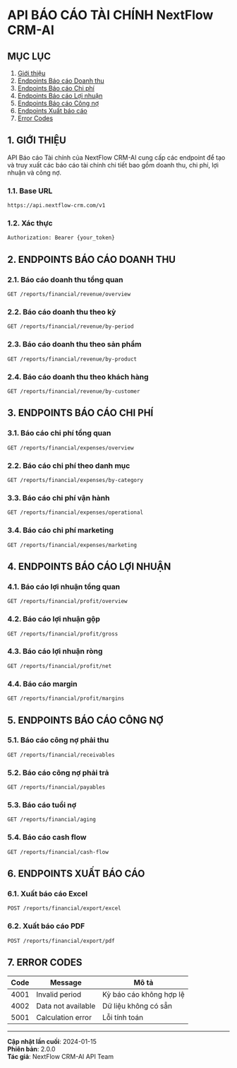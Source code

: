 # API BÁO CÁO TÀI CHÍNH NextFlow CRM-AI

## MỤC LỤC

1. [Giới thiệu](#1-giới-thiệu)
2. [Endpoints Báo cáo Doanh thu](#2-endpoints-báo-cáo-doanh-thu)
3. [Endpoints Báo cáo Chi phí](#3-endpoints-báo-cáo-chi-phí)
4. [Endpoints Báo cáo Lợi nhuận](#4-endpoints-báo-cáo-lợi-nhuận)
5. [Endpoints Báo cáo Công nợ](#5-endpoints-báo-cáo-công-nợ)
6. [Endpoints Xuất báo cáo](#6-endpoints-xuất-báo-cáo)
7. [Error Codes](#7-error-codes)

## 1. GIỚI THIỆU

API Báo cáo Tài chính của NextFlow CRM-AI cung cấp các endpoint để tạo và truy xuất các báo cáo tài chính chi tiết bao gồm doanh thu, chi phí, lợi nhuận và công nợ.

### 1.1. Base URL

```
https://api.nextflow-crm.com/v1
```

### 1.2. Xác thực

```http
Authorization: Bearer {your_token}
```

## 2. ENDPOINTS BÁO CÁO DOANH THU

### 2.1. Báo cáo doanh thu tổng quan

```http
GET /reports/financial/revenue/overview
```

### 2.2. Báo cáo doanh thu theo kỳ

```http
GET /reports/financial/revenue/by-period
```

### 2.3. Báo cáo doanh thu theo sản phẩm

```http
GET /reports/financial/revenue/by-product
```

### 2.4. Báo cáo doanh thu theo khách hàng

```http
GET /reports/financial/revenue/by-customer
```

## 3. ENDPOINTS BÁO CÁO CHI PHÍ

### 3.1. Báo cáo chi phí tổng quan

```http
GET /reports/financial/expenses/overview
```

### 2.2. Báo cáo chi phí theo danh mục

```http
GET /reports/financial/expenses/by-category
```

### 3.3. Báo cáo chi phí vận hành

```http
GET /reports/financial/expenses/operational
```

### 3.4. Báo cáo chi phí marketing

```http
GET /reports/financial/expenses/marketing
```

## 4. ENDPOINTS BÁO CÁO LỢI NHUẬN

### 4.1. Báo cáo lợi nhuận tổng quan

```http
GET /reports/financial/profit/overview
```

### 4.2. Báo cáo lợi nhuận gộp

```http
GET /reports/financial/profit/gross
```

### 4.3. Báo cáo lợi nhuận ròng

```http
GET /reports/financial/profit/net
```

### 4.4. Báo cáo margin

```http
GET /reports/financial/profit/margins
```

## 5. ENDPOINTS BÁO CÁO CÔNG NỢ

### 5.1. Báo cáo công nợ phải thu

```http
GET /reports/financial/receivables
```

### 5.2. Báo cáo công nợ phải trả

```http
GET /reports/financial/payables
```

### 5.3. Báo cáo tuổi nợ

```http
GET /reports/financial/aging
```

### 5.4. Báo cáo cash flow

```http
GET /reports/financial/cash-flow
```

## 6. ENDPOINTS XUẤT BÁO CÁO

### 6.1. Xuất báo cáo Excel

```http
POST /reports/financial/export/excel
```

### 6.2. Xuất báo cáo PDF

```http
POST /reports/financial/export/pdf
```

## 7. ERROR CODES

| Code | Message | Mô tả |
|------|---------|-------|
| 4001 | Invalid period | Kỳ báo cáo không hợp lệ |
| 4002 | Data not available | Dữ liệu không có sẵn |
| 5001 | Calculation error | Lỗi tính toán |

---

**Cập nhật lần cuối**: 2024-01-15  
**Phiên bản**: 2.0.0  
**Tác giả**: NextFlow CRM-AI API Team
